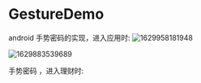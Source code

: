 

# GestureDemo
android 手势密码的实现，进入应用时:
![1629958181948](https://user-images.githubusercontent.com/26602893/130910324-4cc6a5ff-5de1-4e95-97a3-947999a7c55b.gif)

![1629883539689](https://user-images.githubusercontent.com/26602893/130882287-f15a45fb-48ae-4154-a230-0b61f38d6833.gif)

手势密码 ，进入理财时:


